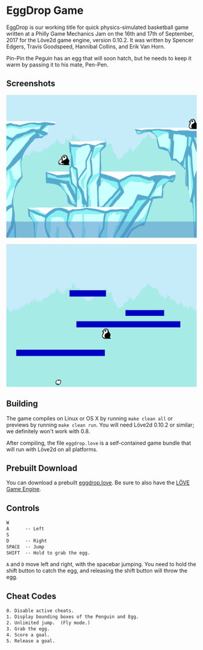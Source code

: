 # EggDrop Game

EggDrop is our working title for quick physics-simulated basketball
game written at a Philly Game Mechanics Jam on the 16th and 17th of
September, 2017 for the Löve2d game engine, version 0.10.2.  It was
written by Spencer Edgers, Travis Goodspeed, Hannibal Collins, and
Erik Van Horn.

Pin-Pin the Peguin has an egg that will soon hatch, but he needs to
keep it warm by passing it to his mate, Pen-Pen.

## Screenshots

![With Egg](screenshots/withegg.png?raw=true "With Egg")

![No Egg](screenshots/noegg.png?raw=true "No Egg")

## Building

The game compiles on Linux or OS X by running `make clean all` or
previews by running `make clean run`.  You will need Löve2d 0.10.2 or
similar; we definitely won't work with 0.8.

After compiling, the file `eggdrop.love` is a self-contained game
bundle that will run with Löve2d on all platforms.

## Prebuilt Download

You can download a prebuilt
[eggdrop.love](prebuild/eggdrop.love?raw=true).  Be sure to also have
the [LÖVE Game Engine](https://love2d.org/).

## Controls

```
W
A      -- Left
S
D      -- Right
SPACE  -- Jump
SHIFT  -- Hold to grab the egg.
```

`A` and `D` move left and right, with the spacebar jumping.  You need
to hold the shift button to catch the egg, and releasing the shift
button will throw the egg.

## Cheat Codes

```
0. Disable active cheats.
1. Display bounding boxes of the Penguin and Egg.
2. Unlimited jump.  (Fly mode.)
3. Grab the egg.
4. Score a goal.
5. Release a goal.
```

